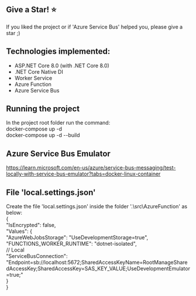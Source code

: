 ## Give a Star! :star:
If you liked the project or if 'Azure Service Bus' helped you, please give a star ;)

## Technologies implemented:

- ASP.NET Core 8.0 (with .NET Core 8.0)
- .NET Core Native DI
- Worker Service
- Azure Function
- Azure Service Bus

## Running the project
In the project root folder run the command:  
docker-compose up -d  
docker-compose up -d  --build  

## Azure Service Bus Emulator
https://learn.microsoft.com/en-us/azure/service-bus-messaging/test-locally-with-service-bus-emulator?tabs=docker-linux-container

## File 'local.settings.json'
Create the file 'local.settings.json' inside the folder '.\src\AzureFunction\' as below:  
{  
  "IsEncrypted": false,  
  "Values": {  
    "AzureWebJobsStorage": "UseDevelopmentStorage=true",  
    "FUNCTIONS_WORKER_RUNTIME": "dotnet-isolated",  
    // Local  
    "ServiceBusConnection": "Endpoint=sb://localhost:5672;SharedAccessKeyName=RootManageSharedAccessKey;SharedAccessKey=SAS_KEY_VALUE;UseDevelopmentEmulator=true;"  
  }  
}  